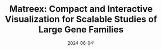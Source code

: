 ---
title: "Matreex: Compact and Interactive Visualization for Scalable Studies of Large Gene Families"
collection: publications
category: manuscripts
permalink: /publication/2024_Matreex
date: 2024-06-04'    
venue: 'Genome Biology and Evolution'
paperurl: 'https://academic.oup.com/gbe/article/16/6/evae100/7671343'
citation: 'Victor Rossier, Clement Train, Yannis Nevers, Marc Robinson-Rechavi, Christophe Dessimoz, Matreex: Compact and Interactive Visualization for Scalable Studies of Large Gene Families, Genome Biology and Evolution, Volume 16, Issue 6, June 2024, evae100, https://doi.org/10.1093/gbe/evae100'
---